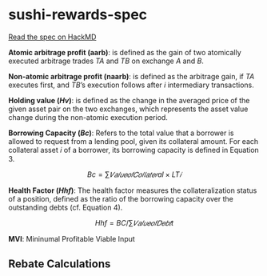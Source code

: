 # sushi-rewards-spec

[Read the spec on HackMD](https://hackmd.io/@sbacha/gas-rebates-sushi)

**Atomic arbitrage profit (aarb)**: is defined as the gain of two atomically executed arbitrage trades $TA$ and $TB$ on exchange $A$ and $B$.


**Non-atomic arbitrage profit (naarb)**: is defined as the arbitrage gain, if $TA$
executes first, and $TB$’s execution follows after $i$ intermediary transactions.



**Holding value ($Hv$)**: is defined as the change in the averaged price of the given asset pair on the two exchanges, which represents the asset value change during the non-atomic execution period.



**Borrowing Capacity ($Bc$)**: Refers to the total value that a borrower is allowed to request from a lending pool, given its collateral amount. For each collateral asset 𝑖 of a borrower, its borrowing capacity is defined in Equation 3.

$$ Bc =∑︁ 𝑉 𝑎𝑙𝑢𝑒 𝑜𝑓 𝐶𝑜𝑙𝑙𝑎𝑡𝑒𝑟al  × LT𝑖 $$


**Health Factor ($Hhf$)**: The health factor measures the collateralization status of a position, defined as the ratio of the borrowing capacity over the outstanding debts (cf. Equation 4).


$$ Hhf = BC / ∑︁  𝑉𝑎𝑙𝑢𝑒 𝑜𝑓 𝐷𝑒𝑏𝑡t $$ 



**MVI**: Mininumal Profitable Viable Input


## Rebate Calculations 
<!--
@version: v0.1.0
@date: 08/11/2021
@license: CC-ND-NC-2.5
@note: naive implementation, expect changes
<!--

bundleCost = mev bribe + bundleTxs[1,2,...]

gasAllowance =  mev bribe - bundleTxs[1,2,...]

BundleTransactionGas[1,2,...] = Individual Gas Cost

BundleId = The Block Number (or hash?) in which the bundle was included

max_gasRebate = (BundleId(BundleTransactionGas[1,2,...]))

